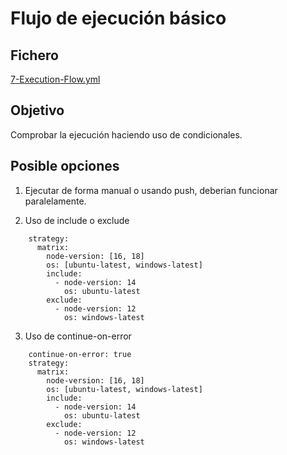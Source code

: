 # Flujo de ejecución básico

## Fichero 

[7-Execution-Flow.yml](https://github.com/sebasnaa/tmp-presentacion/actions/workflows/6-Matrix.yml)

## Objetivo

Comprobar la ejecución haciendo uso de condicionales.

## Posible opciones

1. Ejecutar de forma manual o usando push, deberian funcionar paralelamente.

2. Uso de include o exclude

```
    strategy:
      matrix:
        node-version: [16, 18]
        os: [ubuntu-latest, windows-latest]
        include: 
          - node-version: 14
            os: ubuntu-latest
        exclude:
          - node-version: 12
            os: windows-latest

```
3. Uso de continue-on-error
```
    continue-on-error: true
    strategy:
      matrix:
        node-version: [16, 18]
        os: [ubuntu-latest, windows-latest]
        include: 
          - node-version: 14
            os: ubuntu-latest
        exclude:
          - node-version: 12
            os: windows-latest
```